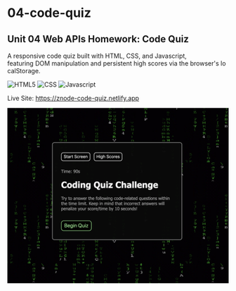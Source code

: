 # 04-code-quiz
## Unit 04 Web APIs Homework: Code Quiz

A responsive code quiz built with HTML, CSS, and Javascript, featuring DOM manipulation and persistent high scores via the browser's localStorage. 

![HTML5](https://img.shields.io/badge/HTML5-orange)
![CSS](https://img.shields.io/badge/CSS-blue)
![Javascript](https://img.shields.io/badge/Javascript-yellow)

Live Site: https://znode-code-quiz.netlify.app

![Screenshot](assets/04-code-quiz-screenshot.png)
